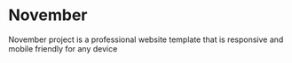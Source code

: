 # November
November project is a professional website template that is responsive and mobile friendly for any device
